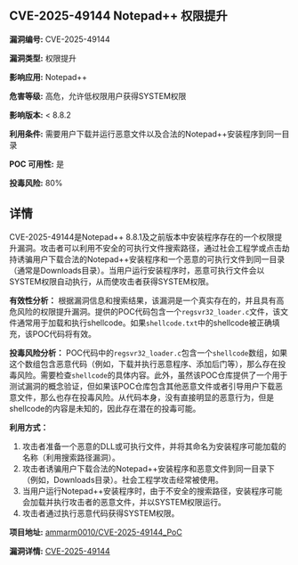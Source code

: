 ## CVE-2025-49144 Notepad++ 权限提升

**漏洞编号:** CVE-2025-49144

**漏洞类型:** 权限提升

**影响应用:** Notepad++

**危害等级:** 高危，允许低权限用户获得SYSTEM权限

**影响版本:** < 8.8.2

**利用条件:** 需要用户下载并运行恶意文件以及合法的Notepad++安装程序到同一目录

**POC 可用性:** 是

**投毒风险:** 80%

## 详情

CVE-2025-49144是Notepad++ 8.8.1及之前版本中安装程序存在的一个权限提升漏洞。攻击者可以利用不安全的可执行文件搜索路径，通过社会工程学或点击劫持诱骗用户下载合法的Notepad++安装程序和一个恶意的可执行文件到同一目录（通常是Downloads目录）。当用户运行安装程序时，恶意可执行文件会以SYSTEM权限自动执行，从而使攻击者获得SYSTEM权限。

**有效性分析：**
根据漏洞信息和搜索结果，该漏洞是一个真实存在的，并且具有高危风险的权限提升漏洞。提供的POC代码包含一个`regsvr32_loader.c`文件，该文件通常用于加载和执行shellcode。如果`shellcode.txt`中的shellcode被正确填充，该POC代码将有效。

**投毒风险分析：**
POC代码中的`regsvr32_loader.c`包含一个`shellcode`数组，如果这个数组包含恶意代码（例如，下载并执行恶意程序、添加后门等），那么存在投毒风险。需要检查`shellcode`的具体内容。此外，虽然该POC仓库提供了一个用于测试漏洞的概念验证，但如果该POC仓库包含其他恶意文件或者引导用户下载恶意文件，那么也存在投毒风险。从代码本身，没有直接明显的恶意行为，但是shellcode的内容是未知的，因此存在潜在的投毒可能。

**利用方式：**
1.  攻击者准备一个恶意的DLL或可执行文件，并将其命名为安装程序可能加载的名称（利用搜索路径漏洞）。
2.  攻击者诱骗用户下载合法的Notepad++安装程序和恶意文件到同一目录下（例如，Downloads目录）。社会工程学攻击经常被使用。
3.  当用户运行Notepad++安装程序时，由于不安全的搜索路径，安装程序可能会加载并执行攻击者的恶意文件，并以SYSTEM权限运行。
4.  攻击者通过执行恶意代码获得SYSTEM权限。

**项目地址:** [ammarm0010/CVE-2025-49144_PoC](https://github.com/ammarm0010/CVE-2025-49144_PoC)

**漏洞详情:** [CVE-2025-49144](https://nvd.nist.gov/vuln/detail/CVE-2025-49144)